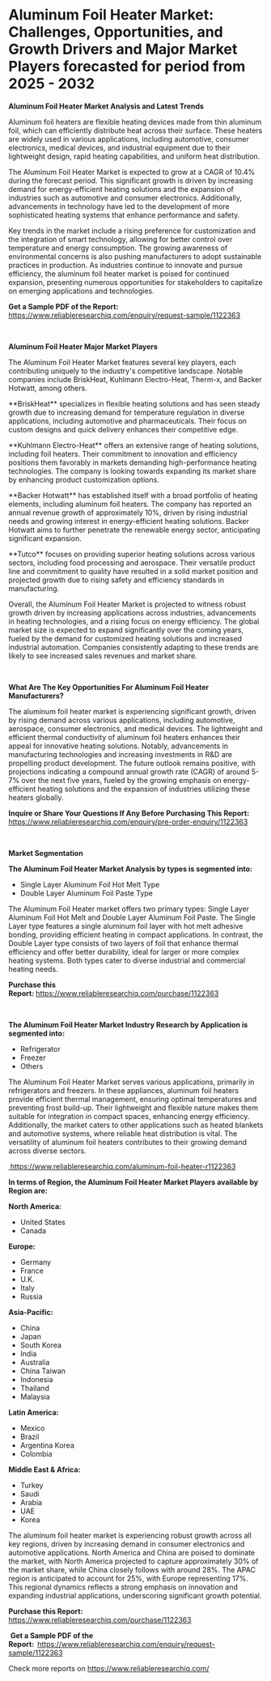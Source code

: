 <p><h1>Aluminum Foil Heater Market: Challenges, Opportunities, and Growth Drivers and Major Market Players forecasted for period from 2025 - 2032</h1></p><p><strong>Aluminum Foil Heater Market Analysis and Latest Trends</strong></p>
<p><p>Aluminum foil heaters are flexible heating devices made from thin aluminum foil, which can efficiently distribute heat across their surface. These heaters are widely used in various applications, including automotive, consumer electronics, medical devices, and industrial equipment due to their lightweight design, rapid heating capabilities, and uniform heat distribution.</p><p>The Aluminum Foil Heater Market is expected to grow at a CAGR of 10.4% during the forecast period. This significant growth is driven by increasing demand for energy-efficient heating solutions and the expansion of industries such as automotive and consumer electronics. Additionally, advancements in technology have led to the development of more sophisticated heating systems that enhance performance and safety. </p><p>Key trends in the market include a rising preference for customization and the integration of smart technology, allowing for better control over temperature and energy consumption. The growing awareness of environmental concerns is also pushing manufacturers to adopt sustainable practices in production. As industries continue to innovate and pursue efficiency, the aluminum foil heater market is poised for continued expansion, presenting numerous opportunities for stakeholders to capitalize on emerging applications and technologies.</p></p>
<p><strong>Get a Sample PDF of the Report:&nbsp;</strong> <a href="https://www.reliableresearchiq.com/enquiry/request-sample/1122363?utm_campaign=1743&utm_medium=2&utm_source=Github&utm_content=ia&utm_term=08022025&utm_id=aluminum-foil-heater">https://www.reliableresearchiq.com/enquiry/request-sample/1122363</a></p>
<p>&nbsp;</p>
<p><strong>Aluminum Foil Heater Major Market Players</strong></p>
<p><p>The Aluminum Foil Heater Market features several key players, each contributing uniquely to the industry's competitive landscape. Notable companies include BriskHeat, Kuhlmann Electro-Heat, Therm-x, and Backer Hotwatt, among others.</p><p>**BriskHeat** specializes in flexible heating solutions and has seen steady growth due to increasing demand for temperature regulation in diverse applications, including automotive and pharmaceuticals. Their focus on custom designs and quick delivery enhances their competitive edge.</p><p>**Kuhlmann Electro-Heat** offers an extensive range of heating solutions, including foil heaters. Their commitment to innovation and efficiency positions them favorably in markets demanding high-performance heating technologies. The company is looking towards expanding its market share by enhancing product customization options.</p><p>**Backer Hotwatt** has established itself with a broad portfolio of heating elements, including aluminum foil heaters. The company has reported an annual revenue growth of approximately 10%, driven by rising industrial needs and growing interest in energy-efficient heating solutions. Backer Hotwatt aims to further penetrate the renewable energy sector, anticipating significant expansion.</p><p>**Tutco** focuses on providing superior heating solutions across various sectors, including food processing and aerospace. Their versatile product line and commitment to quality have resulted in a solid market position and projected growth due to rising safety and efficiency standards in manufacturing.</p><p>Overall, the Aluminum Foil Heater Market is projected to witness robust growth driven by increasing applications across industries, advancements in heating technologies, and a rising focus on energy efficiency. The global market size is expected to expand significantly over the coming years, fueled by the demand for customized heating solutions and increased industrial automation. Companies consistently adapting to these trends are likely to see increased sales revenues and market share.</p></p>
<p>&nbsp;</p>
<p><strong>What Are The Key Opportunities For Aluminum Foil Heater Manufacturers?</strong></p>
<p><p>The aluminum foil heater market is experiencing significant growth, driven by rising demand across various applications, including automotive, aerospace, consumer electronics, and medical devices. The lightweight and efficient thermal conductivity of aluminum foil heaters enhances their appeal for innovative heating solutions. Notably, advancements in manufacturing technologies and increasing investments in R&D are propelling product development. The future outlook remains positive, with projections indicating a compound annual growth rate (CAGR) of around 5-7% over the next five years, fueled by the growing emphasis on energy-efficient heating solutions and the expansion of industries utilizing these heaters globally.</p></p>
<p><strong>Inquire or Share Your Questions If Any Before Purchasing This Report:</strong> <a href="https://www.reliableresearchiq.com/enquiry/pre-order-enquiry/1122363?utm_campaign=1743&utm_medium=2&utm_source=Github&utm_content=ia&utm_term=08022025&utm_id=aluminum-foil-heater">https://www.reliableresearchiq.com/enquiry/pre-order-enquiry/1122363</a></p>
<p>&nbsp;</p>
<p><strong>Market Segmentation</strong></p>
<p><strong>The Aluminum Foil Heater Market Analysis by types is segmented into:</strong></p>
<p><ul><li>Single Layer Aluminum Foil Hot Melt Type</li><li>Double Layer Aluminum Foil Paste Type</li></ul></p>
<p><p>The Aluminum Foil Heater market offers two primary types: Single Layer Aluminum Foil Hot Melt and Double Layer Aluminum Foil Paste. The Single Layer type features a single aluminum foil layer with hot melt adhesive bonding, providing efficient heating in compact applications. In contrast, the Double Layer type consists of two layers of foil that enhance thermal efficiency and offer better durability, ideal for larger or more complex heating systems. Both types cater to diverse industrial and commercial heating needs.</p></p>
<p><strong>Purchase this Report:&nbsp;</strong><a href="https://www.reliableresearchiq.com/purchase/1122363?utm_campaign=1743&utm_medium=2&utm_source=Github&utm_content=ia&utm_term=08022025&utm_id=aluminum-foil-heater">https://www.reliableresearchiq.com/purchase/1122363</a></p>
<p>&nbsp;</p>
<p><strong>The Aluminum Foil Heater Market Industry Research by Application is segmented into:</strong></p>
<p><ul><li>Refrigerator</li><li>Freezer</li><li>Others</li></ul></p>
<p><p>The Aluminum Foil Heater Market serves various applications, primarily in refrigerators and freezers. In these appliances, aluminum foil heaters provide efficient thermal management, ensuring optimal temperatures and preventing frost build-up. Their lightweight and flexible nature makes them suitable for integration in compact spaces, enhancing energy efficiency. Additionally, the market caters to other applications such as heated blankets and automotive systems, where reliable heat distribution is vital. The versatility of aluminum foil heaters contributes to their growing demand across diverse sectors.</p></p>
<p><a href="https://www.reliableresearchiq.com/aluminum-foil-heater-r1122363?utm_campaign=1743&utm_medium=2&utm_source=Github&utm_content=ia&utm_term=08022025&utm_id=aluminum-foil-heater">&nbsp;https://www.reliableresearchiq.com/aluminum-foil-heater-r1122363</a></p>
<p><strong>In terms of Region, the Aluminum Foil Heater Market Players available by Region are:</strong></p>
<p>
    <p> <strong> North America: </strong>
        <ul>
            <li>United States</li>
            <li>Canada</li>
        </ul>
        </p> 
    <p> <strong> Europe: </strong>
        <ul>
            <li>Germany</li>
            <li>France</li>
            <li>U.K.</li>
            <li>Italy</li>
            <li>Russia</li>
        </ul>
        </p> 
    <p> <strong> Asia-Pacific: </strong>
        <ul>
            <li>China</li>
            <li>Japan</li>
            <li>South Korea</li>
            <li>India</li>
            <li>Australia</li>
            <li>China Taiwan</li>
            <li>Indonesia</li>
            <li>Thailand</li>
            <li>Malaysia</li>
        </ul>
        </p> 
    <p> <strong> Latin America: </strong>
        <ul>
            <li>Mexico</li>
            <li>Brazil</li>
            <li>Argentina Korea</li>
            <li>Colombia</li>
        </ul>
        </p> 
    <p> <strong> Middle East & Africa: </strong>
        <ul>
            <li>Turkey</li>
            <li>Saudi</li>
            <li>Arabia</li>
            <li>UAE</li>
            <li>Korea</li>
        </ul>
    </p>
    </p>
<p><p>The aluminum foil heater market is experiencing robust growth across all key regions, driven by increasing demand in consumer electronics and automotive applications. North America and China are poised to dominate the market, with North America projected to capture approximately 30% of the market share, while China closely follows with around 28%. The APAC region is anticipated to account for 25%, with Europe representing 17%. This regional dynamics reflects a strong emphasis on innovation and expanding industrial applications, underscoring significant growth potential.</p></p>
<p><strong>Purchase this Report: </strong><a href="https://www.reliableresearchiq.com/purchase/1122363?utm_campaign=1743&utm_medium=2&utm_source=Github&utm_content=ia&utm_term=08022025&utm_id=aluminum-foil-heater">https://www.reliableresearchiq.com/purchase/1122363</a></p>
<p>&nbsp;<strong>Get a Sample PDF of the Report:&nbsp;&nbsp;</strong><a href="https://www.reliableresearchiq.com/enquiry/request-sample/1122363?utm_campaign=1743&utm_medium=2&utm_source=Github&utm_content=ia&utm_term=08022025&utm_id=aluminum-foil-heater">https://www.reliableresearchiq.com/enquiry/request-sample/1122363</a></p>
<p><strong></strong></p>
<p>Check more reports on <a href="https://www.reliableresearchiq.com/?utm_campaign=1743&utm_medium=2&utm_source=Github&utm_content=ia&utm_term=08022025&utm_id=aluminum-foil-heater">https://www.reliableresearchiq.com/</a></p>